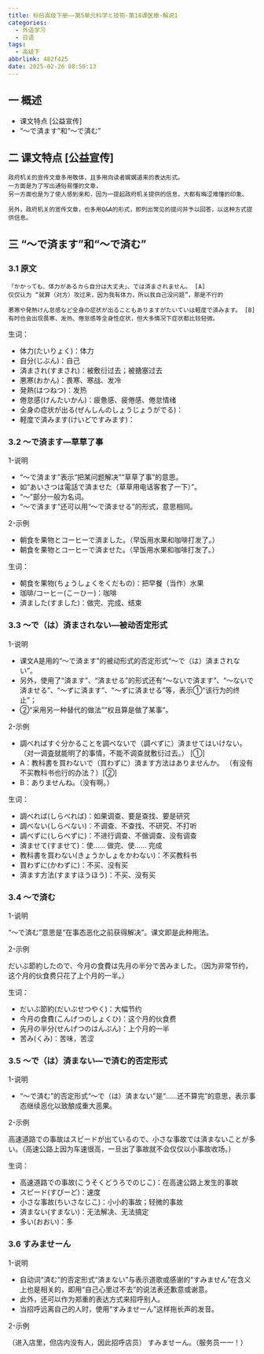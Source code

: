 ```yaml
---
title: 标日高级下册——第5单元科学と技術-第18课医療-解说1
categories:
  - 外语学习
  - 日语
tags:
  - 高级下
abbrlink: 482f425
date: 2025-02-26 08:50:13
---
```

## 一 概述

* 课文特点 [公益宣传]
* “～で済ます”和“～で済む”

<!--more-->

## 二  课文特点 [公益宣传]

```
政府机关的宣传文章多用敬体，且多用向读者娓娓道来的表达形式。
一方面是为了写出通俗易懂的文章，
另一方面也是为了使人感到亲和，因为一提起政府机关提供的信息，大都有晦涩难懂的印象。

另外，政府机关的宣传文章，也多用Q&A的形式，即列出常见的提问并予以回答，以这种方式提供信息。
```

## 三 “～で済ます”和“～で済む”

### 3.1 原文

```
「かかっても、体力があるカら自分は大丈夫」、では済まされません。 [A] 
仅仅认为 “就算（对方）攻过来，因为我有体力，所以我自己没问题”，那是不行的

悪寒や発熱けん怠感など全身の症状が出ることもありますがたいていは軽度で済みます。 [B]
有时也会出现畏寒、发热、倦怠感等全身性症状，但大多情况下症状都比较轻微。
```

生词：

* 体力(たいりょく)：体力
* 自分(じぶん)：自己
* 済まされ(すまされ)：被敷衍过去；被搪塞过去
* 悪寒(おかん)：畏寒、寒战、发冷
* 発熱(はつねつ)：发热
* 倦怠感(けんたいかん)：疲惫感、疲倦感、倦怠情绪
* 全身の症状が出る(ぜんしんのしょうじょうがでる)：
* 軽度で済みます(けいどですみます)：

### 3.2 ～で済ます—草草了事

1-说明

* “～で済ます”表示“把某问题解决”“草草了事”的意思。
* 如“あいさつは電話で済ませた（草草用电话客套了一下）”。
* “～”部分一般为名词。
* “～で済ます”还可以用“～で済ませる”的形式，意思相同。

2-示例

* 朝食を果物とコーヒーで済ました。（早饭用水果和咖啡打发了。）
* 朝食を果物とコーヒーで済ませた。（早饭用水果和咖啡打发了。）

生词：

* 朝食を果物(ちょうしょくをくだもの)：把早餐（当作）水果
* 珈琲/コーヒー(こーひー)：咖啡
* 済ました(すました)：做完、完成、结束

### 3.3 ～で（は）済まされない—被动否定形式

1-说明

* 课文A是用的“～で済ます”的被动形式的否定形式“～で（は）済まされない”。
* 另外，使用了“済ます”、“済ませる”的形式还有“～ないで済ます”、“～ないで済ませる”、“～ずに済ます”、“～ずに済ませる”等，表示①“该行为的终止”；
* ②“采用另一种替代的做法”“权且算是做了某事”。

2-示例

* 調べればすぐ分かることを調べないで（調べずに）済ませてはいけない。（对一调査就能明了的事情，不能不调查就敷衍过去。） [①]
* A：教科書を買わないで（買わずに）済ます方法はありませんか。 （有没有不买教科书也行的办法？）[②]
* B：ありませんね。（没有啊。）

生词：

* 調べれば(しらべれば)：如果调查、要是查找、要是研究
* 調べない(しらべない)：不调查、不查找、不研究、不打听
* 調べずに(しらべずに)：不进行调查、不做调查、没有调查
* 済ませて(すませて)：使…… 做完、使…… 完成
* 教科書を買わない(きょうかしょをかわない)：不买教科书
* 買わずに(かわずに)：不买、没有买
* 済ます方法(すますほうほう)：不买、没有买

### 3.4 ～で済む

1-说明

“～で済む”意思是“在事态恶化之前获得解决”。课文即是此种用法。

2-示例

だいぶ節約したので、今月の食費は先月の半分で苦みました。（因为非常节约，这个月的伙食费只花了上个月的一半。）

生词：

* だいぶ節約(だいぶせつやく)：大幅节约
* 今月の食費(こんげつのしょくひ)：这个月的伙食费
* 先月の半分(せんげつのはんぶん)：上个月的一半
* 苦み(くみ)：苦味，苦涩

### 3.5 ～で（は）済まない—で済む的否定形式

1-说明

* “～で済む”的否定形式“～で（は）済まない”是“……还不算完”的意思，表示事态继续恶化以致酿成重大恶果。

2-示例

高速道路での事故はスピードが出ているので、小さな事故では済まないことが多い。（高速公路上因为车速很高，一旦出了事故就不会仅仅以小事故收场。）

生词：

* 高速道路での事故(こうそくどうろでのじこ)：在高速公路上发生的事故
* スピード(すぴーど)：速度
* 小さな事故(ちいさなじこ)：小小的事故；轻微的事故
* 済まない(すまない)：无法解决、无法搞定
* 多い(おおい)：多

### 3.6 すみませーん

1-说明

* 自动词“済む”的否定形式“済まない”与表示道歌或感谢的“すみません”在含义上也是相关的，即用“自己心里过不去”的说法表还歉意或谢意。
* 此外，还可以作为郑重的表达方式来招呼别人。
* 当招呼远离自己的人时，使用“すみませーん”这样拖长声的发音。

2-示例

（进入店里，但店内没有人，因此招呼店员） すみませーん。（服务员一一！）

